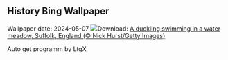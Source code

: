 ## History Bing Wallpaper
Wallpaper date: 2024-05-07
![](https://www.bing.com/th?id=OHR.LittleDuckling_EN-IN1177865327_UHD.jpg&w=1000)Download: [A duckling swimming in a water meadow, Suffolk, England (© Nick Hurst/Getty Images)](https://www.bing.com/th?id=OHR.LittleDuckling_EN-IN1177865327_UHD.jpg)

Auto get programm by LtgX
